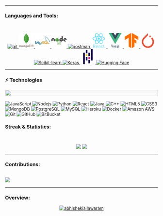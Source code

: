 <hr />

<h3 align="left">Languages and Tools:</h3>
<br />
<p align="center">
<!--   <a href="https://www.w3schools.com/css/" target="_blank" rel="noreferrer">
    <img src="https://raw.githubusercontent.com/devicons/devicon/master/icons/css3/css3-original-wordmark.svg" alt="css3" height="50" width="50"/>
  </a> -->
  <a href="https://git-scm.com/" target="_blank" rel="noreferrer">
    <img src="https://www.vectorlogo.zone/logos/git-scm/git-scm-icon.svg" alt="git" height="50" width="50"/>
  </a>
  <a href="https://www.mongodb.com/" target="_blank" rel="noreferrer">
    <img src="https://raw.githubusercontent.com/devicons/devicon/master/icons/mongodb/mongodb-original-wordmark.svg" alt="mongodb" height="50" width="50"/>
  </a>
  <a href="https://www.mysql.com/" target="_blank" rel="noreferrer">
    <img src="https://raw.githubusercontent.com/devicons/devicon/master/icons/mysql/mysql-original-wordmark.svg" alt="mysql" height="50" width="50"/>
  </a>
  <a href="https://nodejs.org" target="_blank" rel="noreferrer">
    <img src="https://raw.githubusercontent.com/devicons/devicon/master/icons/nodejs/nodejs-original-wordmark.svg" alt="nodejs" height="50" width="50"/>
  </a>
  <a href="https://postman.com" target="_blank" rel="noreferrer">
    <img src="https://www.vectorlogo.zone/logos/getpostman/getpostman-icon.svg" alt="postman" height="50" width="50"/>
  </a>
  <a href="https://reactjs.org/" target="_blank" rel="noreferrer">
    <img src="https://raw.githubusercontent.com/devicons/devicon/master/icons/react/react-original-wordmark.svg" alt="react" height="50" width="50"/>
  </a>
  <a href="https://vuejs.org/" target="_blank" rel="noreferrer">
    <img src="https://raw.githubusercontent.com/devicons/devicon/master/icons/vuejs/vuejs-original-wordmark.svg" alt="vuejs" height="50" width="50"/>
  </a>
  <a href="https://www.tensorflow.org/" target="_blank" rel="noreferrer">
    <img src="https://raw.githubusercontent.com/devicons/devicon/master/icons/tensorflow/tensorflow-original.svg" alt="TensorFlow" height="50" width="50"/>
  </a>
  <a href="https://pytorch.org/" target="_blank" rel="noreferrer">
    <img src="https://raw.githubusercontent.com/devicons/devicon/master/icons/pytorch/pytorch-original.svg" alt="PyTorch" height="50" width="50"/>
  </a>
  <a href="https://scikit-learn.org/" target="_blank" rel="noreferrer">
    <img src="https://upload.wikimedia.org/wikipedia/commons/0/05/Scikit_learn_logo_small.svg" alt="Scikit-learn" height="50" width="50"/>
  </a>
  <a href="https://keras.io/" target="_blank" rel="noreferrer">
    <img src="https://keras.io/img/logo.png" alt="Keras" height="50" width="50"/>
  </a>
  <a href="https://pandas.pydata.org/" target="_blank" rel="noreferrer">
    <img src="https://raw.githubusercontent.com/devicons/devicon/master/icons/pandas/pandas-original.svg" alt="Pandas" height="50" width="50"/>
  </a>
  <a href="https://huggingface.co/" target="_blank" rel="noreferrer">
    <img src="https://huggingface.co/front/assets/huggingface_logo-noborder.svg" alt="Hugging Face" height="50" width="50"/>
  </a>
</p>
<hr />

<h3 align="left">⚡ Technologies</h3>
<img src="https://i.imgur.com/dBaSKWF.gif" height="20" width="100%">

![JavaScript](https://img.shields.io/badge/-JavaScript-black?style=flat-square&logo=javascript) ![Nodejs](https://img.shields.io/badge/-Nodejs-black?style=flat-square&logo=Node.js) ![Python](https://img.shields.io/badge/-Python-black?style=flat-square&logo=Python) ![React](https://img.shields.io/badge/-React-black?style=flat-square&logo=react) ![Java](https://img.shields.io/badge/-java-E34A86?style=flat-square&logo=java) ![C++](https://img.shields.io/badge/-C++-00599C?style=flat-square&logo=c) ![HTML5](https://img.shields.io/badge/-HTML5-E34F26?style=flat-square&logo=html5&logoColor=white) ![CSS3](https://img.shields.io/badge/-CSS3-1572B6?style=flat-square&logo=css3) ![MongoDB](https://img.shields.io/badge/-MongoDB-black?style=flat-square&logo=mongodb)  ![PostgreSQL](https://img.shields.io/badge/-PostgreSQL-336791?style=flat-square&logo=postgresql) ![MySQL](https://img.shields.io/badge/-MySQL-black?style=flat-square&logo=mysql) ![Heroku](https://img.shields.io/badge/-Heroku-430098?style=flat-square&logo=heroku) ![Docker](https://img.shields.io/badge/-Docker-black?style=flat-square&logo=docker)  ![Amazon AWS](https://img.shields.io/badge/Amazon%20AWS-232F3E?style=flat-square&logo=amazon-aws) ![Git](https://img.shields.io/badge/-Git-black?style=flat-square&logo=git) ![GitHub](https://img.shields.io/badge/-GitHub-181717?style=flat-square&logo=github) ![BitBucket](https://img.shields.io/badge/-BitBucket-darkblue?style=flat-square&logo=bitbucket)


<!--   <img
    height="200px"
    src="https://github-readme-stats.vercel.app/api/top-langs?username=abhishekjallawaram&show_icons=true&locale=en&layout=compact"
    alt="abhishekjallawaram"
  /> -->

<h3 align="left">Streak & Statistics:</h3>
<br />
<p align="center">
  <img
    width="48%"
    src="https://github-readme-streak-stats.herokuapp.com/?user=abhishekjallawaram&theme=light"
  />
  <img
    width="48%"
    src="https://github-readme-stats.vercel.app/api?username=abhishekjallawaram&show_icons=true&theme=light"
  />
</p>

<hr />
<h3 align="left">Contributions:</h3>
<br />
<img
  src="https://github-readme-activity-graph.vercel.app/graph?username=abhishekjallawaram&bg_color=2e3440&color=88c0d0&line=88c0d0&point=ffffff&area=true&hide_border=true"
  style="max-width: 100%"
/>

<hr />

<h3>Overview:</h3>
<p align="center">
  <a href="https://github.com/ryo-ma/github-profile-trophy"
    ><img
      src="https://github-profile-trophy.vercel.app/?username=abhishekjallawaram"
      alt="abhishekjallawaram"
  /></a>
</p>


<!-- End -->
